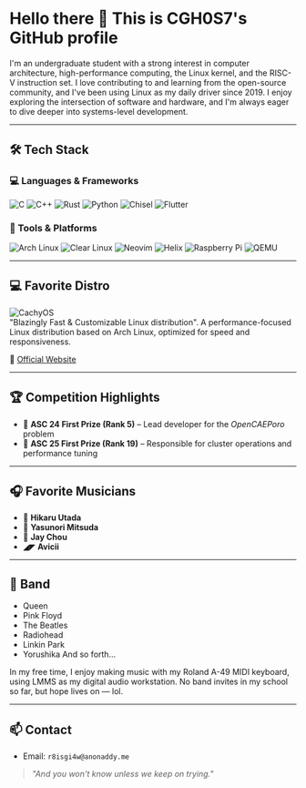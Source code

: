 # Hello there 👋 This is CGH0S7's GitHub profile

I'm an undergraduate student with a strong interest in computer architecture, high-performance computing, the Linux kernel, and the RISC-V instruction set. I love contributing to and learning from the open-source community, and I've been using Linux as my daily driver since 2019. I enjoy exploring the intersection of software and hardware, and I'm always eager to dive deeper into systems-level development.


---

## 🛠️ Tech Stack

### 💻 Languages & Frameworks
<p align="left">
  <img src="https://img.shields.io/badge/C-A8B9CC?style=for-the-badge&logo=c&logoColor=white" alt="C" />
  <img src="https://img.shields.io/badge/C++-00599C?style=for-the-badge&logo=c%2B%2B&logoColor=white" alt="C++" />
  <img src="https://img.shields.io/badge/Rust-000000?style=for-the-badge&logo=rust&logoColor=white" alt="Rust" />
  <img src="https://img.shields.io/badge/Python-3776AB?style=for-the-badge&logo=python&logoColor=white" alt="Python" />
  <img src="https://img.shields.io/badge/Chisel-DC322F?style=for-the-badge&logo=scala&logoColor=white" alt="Chisel" />
  <img src="https://img.shields.io/badge/Flutter-02569B?style=for-the-badge&logo=flutter&logoColor=white" alt="Flutter" />
</p>

### 🧰 Tools & Platforms
<p align="left">
  <img src="https://img.shields.io/badge/Arch%20Linux-1793D1?style=for-the-badge&logo=arch-linux&logoColor=white" alt="Arch Linux" />
  <img src="https://img.shields.io/badge/Clear%20Linux-0078D4?style=for-the-badge&logo=intel&logoColor=white" alt="Clear Linux" />
  <img src="https://img.shields.io/badge/Neovim-57A143?style=for-the-badge&logo=neovim&logoColor=white" alt="Neovim" />
  <img src="https://img.shields.io/badge/Helix-007ACC?style=for-the-badge&logo=helix&logoColor=white" alt="Helix" />
  <img src="https://img.shields.io/badge/Raspberry%20Pi-C51A4A?style=for-the-badge&logo=raspberry-pi&logoColor=white" alt="Raspberry Pi" />
  <img src="https://img.shields.io/badge/QEMU-FF6600?style=for-the-badge&logo=qemu&logoColor=white" alt="QEMU" />
</p>

---

## 💻 Favorite Distro

![CachyOS](https://cachyos.org/_astro/logo.DVTdAJi6.svg)  
"Blazingly Fast & Customizable Linux distribution". A performance-focused Linux distribution based on Arch Linux, optimized for speed and responsiveness.

🔗 [Official Website](https://cachyos.org)

---

## 🏆 Competition Highlights

- 🥇 **ASC 24 First Prize (Rank 5)** – Lead developer for the *OpenCAEPoro* problem  
- 🥇 **ASC 25 First Prize (Rank 19)** – Responsible for cluster operations and performance tuning

---

## 🎧 Favorite Musicians

- 🐻 **Hikaru Utada**  
- 🎹 **Yasunori Mitsuda**  
- 🧋 **Jay Chou**
- ◢◤ **Avicii**

---

## 🎸 Band
- Queen
- Pink Floyd
- The Beatles
- Radiohead
- Linkin Park
- Yorushika
And so forth...
  
In my free time, I enjoy making music with my Roland A-49 MIDI keyboard, using LMMS as my digital audio workstation. No band invites in my school so far, but hope lives on — lol.

---

## 📫 Contact

- Email: `r8isgi4w@anonaddy.me`

> *"And you won't know unless we keep on trying."*

<!--
**CGH0S7/CGH0S7** is a ✨ _special_ ✨ repository because its `README.md` (this file) appears on your GitHub profile.

Here are some ideas to get you started:

- 🔭 I’m currently working on ...
- 🌱 I’m currently learning ...
- 👯 I’m looking to collaborate on ...
- 🤔 I’m looking for help with ...
- 💬 Ask me about ...
- 📫 How to reach me: ...
- 😄 Pronouns: ...
- ⚡ Fun fact: ...
-->
